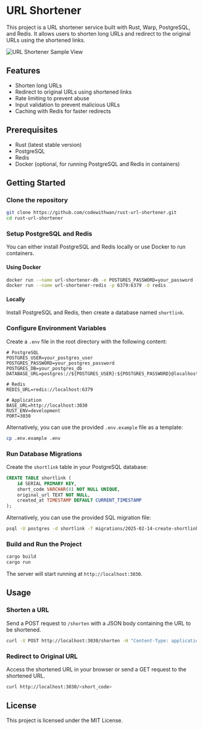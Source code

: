 # URL Shortener

This project is a URL shortener service built with Rust, Warp, PostgreSQL, and Redis. It allows users to shorten long URLs and redirect to the original URLs using the shortened links.

![URL Shortener Sample View](https://i.ibb.co.com/jktxG3xq/image.png)

## Features

- Shorten long URLs
- Redirect to original URLs using shortened links
- Rate limiting to prevent abuse
- Input validation to prevent malicious URLs
- Caching with Redis for faster redirects

## Prerequisites

- Rust (latest stable version)
- PostgreSQL
- Redis
- Docker (optional, for running PostgreSQL and Redis in containers)

## Getting Started

### Clone the repository

```sh
git clone https://github.com/codewithwan/rust-url-shortener.git
cd rust-url-shortener
```

### Setup PostgreSQL and Redis

You can either install PostgreSQL and Redis locally or use Docker to run containers.

#### Using Docker

```sh
docker run --name url-shortener-db -e POSTGRES_PASSWORD=your_password -e POSTGRES_DB=shortlink -p 5432:5432 -d postgres
docker run --name url-shortener-redis -p 6379:6379 -d redis
```

#### Locally

Install PostgreSQL and Redis, then create a database named `shortlink`.

### Configure Environment Variables

Create a `.env` file in the root directory with the following content:

```properties
# PostgreSQL
POSTGRES_USER=your_postgres_user
POSTGRES_PASSWORD=your_postgres_password
POSTGRES_DB=your_postgres_db
DATABASE_URL=postgres://${POSTGRES_USER}:${POSTGRES_PASSWORD}@localhost:5432/${POSTGRES_DB}

# Redis
REDIS_URL=redis://localhost:6379

# Application
BASE_URL=http://localhost:3030
RUST_ENV=development
PORT=3030
```

Alternatively, you can use the provided `.env.example` file as a template:

```sh
cp .env.example .env
```

### Run Database Migrations

Create the `shortlink` table in your PostgreSQL database:

```sql
CREATE TABLE shortlink (
    id SERIAL PRIMARY KEY,
    short_code VARCHAR(8) NOT NULL UNIQUE,
    original_url TEXT NOT NULL,
    created_at TIMESTAMP DEFAULT CURRENT_TIMESTAMP
);
```

Alternatively, you can use the provided SQL migration file:

```sh
psql -U postgres -d shortlink -f migrations/2025-02-14-create-shortlink-table.sql
```

### Build and Run the Project

```sh
cargo build
cargo run
```

The server will start running at `http://localhost:3030`.

## Usage

### Shorten a URL

Send a POST request to `/shorten` with a JSON body containing the URL to be shortened.

```sh
curl -X POST http://localhost:3030/shorten -H "Content-Type: application/json" -d '{"url": "https://example.com"}'
```

### Redirect to Original URL

Access the shortened URL in your browser or send a GET request to the shortened URL.

```sh
curl http://localhost:3030/<short_code>
```

## License

This project is licensed under the MIT License.
